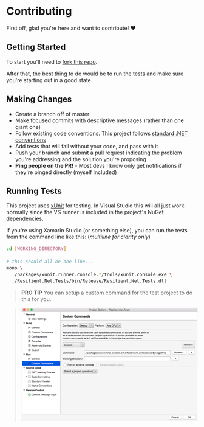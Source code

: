 # Contributing

First off, glad you're here and want to contribute! :heart:

## Getting Started

To start you'll need to [fork this repo]. 

After that, the best thing to do would be to run the tests and make sure you're starting out in a good state.

## Making Changes

* Create a branch off of master
* Make focused commits with descriptive messages (rather than one giant one)
* Follow existing code conventions. This project follows [standard .NET conventions]
* Add tests that will fail without your code, and pass with it
* Push your branch and submit a pull request indicating the problem you're addressing and the solution you're proposing
* **Ping people on the PR!** - Most devs I know only get notifications if they're pinged directly (myself included)

## Running Tests

This project uses [xUnit] for testing. In Visual Studio this will all just work normally since the VS runner is included
in the project's NuGet dependencies.

If you're using Xamarin Studio (or something else), you can run the tests from the command line like this: 
(_multiline for clarity only_)

```bash
cd [WORKING_DIRECTORY]

# this should all be one line...
mono \
  ./packages/xunit.runner.console.*/tools/xunit.console.exe \
  ./Resilient.Net.Tests/bin/Release/Resilient.Net.Tests.dll
```

> **PRO TIP** You can setup a custom command for the test project to do this for you.

> ![](xs_custom_command.png)

[fork this repo]: https://github.com/pseudomuto/Resilient.Net/fork
[standard .NET conventions]: https://github.com/dotnet/corefx/blob/master/Documentation/coding-guidelines/coding-style.md
[xUnit]: http://xunit.github.io/
